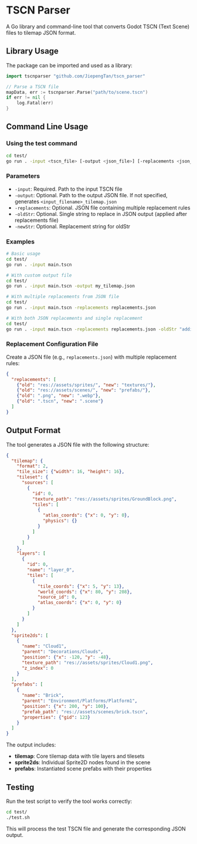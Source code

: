 # TSCN Parser

A Go library and command-line tool that converts Godot TSCN (Text Scene) files to tilemap JSON format.

## Library Usage

The package can be imported and used as a library:

```go
import tscnparser "github.com/JiepengTan/tscn_parser"

// Parse a TSCN file
mapData, err := tscnparser.Parse("path/to/scene.tscn")
if err != nil {
    log.Fatal(err)
}
```

## Command Line Usage

### Using the test command

```bash
cd test/
go run . -input <tscn_file> [-output <json_file>] [-replacements <json_file>] [-oldStr <old_string>] [-newStr <new_string>]
```

### Parameters

- `-input`: Required. Path to the input TSCN file
- `-output`: Optional. Path to the output JSON file. If not specified, generates `<input_filename>_tilemap.json`
- `-replacements`: Optional. JSON file containing multiple replacement rules
- `-oldStr`: Optional. Single string to replace in JSON output (applied after replacements file)
- `-newStr`: Optional. Replacement string for oldStr

### Examples

```bash
# Basic usage
cd test/
go run . -input main.tscn

# With custom output file
cd test/
go run . -input main.tscn -output my_tilemap.json

# With multiple replacements from JSON file
cd test/
go run . -input main.tscn -replacements replacements.json

# With both JSON replacements and single replacement
cd test/
go run . -input main.tscn -replacements replacements.json -oldStr "additional_old" -newStr "additional_new"
```

### Replacement Configuration File

Create a JSON file (e.g., `replacements.json`) with multiple replacement rules:

```json
{
  "replacements": [
    {"old": "res://assets/sprites/", "new": "textures/"},
    {"old": "res://assets/scenes/", "new": "prefabs/"},
    {"old": ".png", "new": ".webp"},
    {"old": ".tscn", "new": ".scene"}
  ]
}
```

## Output Format

The tool generates a JSON file with the following structure:

```json
{
  "tilemap": {
    "format": 2,
    "tile_size": {"width": 16, "height": 16},
    "tileset": {
      "sources": [
        {
          "id": 0,
          "texture_path": "res://assets/sprites/GroundBlock.png",
          "tiles": [
            {
              "atlas_coords": {"x": 0, "y": 0},
              "physics": {}
            }
          ]
        }
      ]
    },
    "layers": [
      {
        "id": 0,
        "name": "layer_0",
        "tiles": [
          {
            "tile_coords": {"x": 5, "y": 13},
            "world_coords": {"x": 80, "y": 208},
            "source_id": 0,
            "atlas_coords": {"x": 0, "y": 0}
          }
        ]
      }
    ]
  },
  "sprite2ds": [
    {
      "name": "Cloud1",
      "parent": "Decorations/Clouds",
      "position": {"x": -120, "y": -48},
      "texture_path": "res://assets/sprites/Cloud1.png",
      "z_index": 0
    }
  ],
  "prefabs": [
    {
      "name": "Brick",
      "parent": "Environment/Platforms/Platform1",
      "position": {"x": 200, "y": 100},
      "prefab_path": "res://assets/scenes/brick.tscn",
      "properties": {"gid": 123}
    }
  ]
}
```

The output includes:
- **tilemap**: Core tilemap data with tile layers and tilesets
- **sprite2ds**: Individual Sprite2D nodes found in the scene
- **prefabs**: Instantiated scene prefabs with their properties

## Testing

Run the test script to verify the tool works correctly:

```bash
cd test/
./test.sh
```

This will process the test TSCN file and generate the corresponding JSON output.